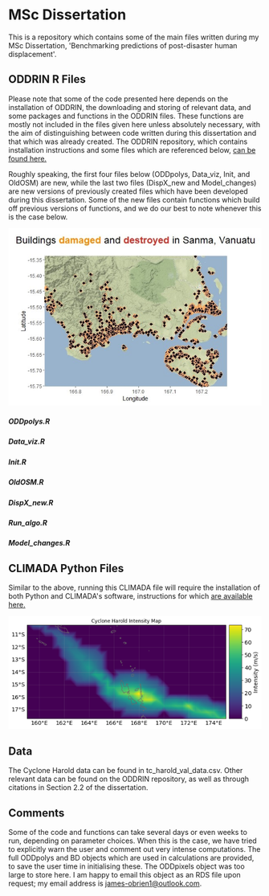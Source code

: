 # MSc Dissertation
This is a repository which contains some of the main files written during my MSc Dissertation, 'Benchmarking predictions of post-disaster human displacement'.

## ODDRIN R Files
Please note that some of the code presented here depends on the installation of ODDRIN, the downloading and storing of relevant data, and some packages and functions in the ODDRIN files. These functions are mostly not included in the files given here unless absolutely necessary, with the aim of distinguishing between code written during this dissertation and that which was already created. The ODDRIN repository, which contains installation instructions and some files which are referenced below, [can be found here.]

Roughly speaking, the first four files below (ODDpolys, Data_viz, Init, and OldOSM) are new, while the last two files (DispX_new and Model_changes) are new versions of previously created files which have been developed during this dissertation. Some of the new files contain functions which build off previous versions of functions, and we do our best to note whenever this is the case below. 

![plot](./Sanma.jpeg)

##### ODDpolys.R

##### Data_viz.R

##### Init.R

##### OldOSM.R

##### DispX_new.R

##### Run_algo.R

##### Model_changes.R

## CLIMADA Python Files

Similar to the above, running this CLIMADA file will require the installation of both Python and CLIMADA's software, instructions for which [are available here.]

![plot](./IntensityMap.png)

## Data

The Cyclone Harold data can be found in tc_harold_val_data.csv. Other relevant data can be found on the ODDRIN repository, as well as through citations in Section 2.2 of the dissertation.

## Comments
Some of the code and functions can take several days or even weeks to run, depending on parameter choices. When this is the case, we have tried to explicitly warn the user and comment out very intense computations. The full ODDpolys and BD objects which are used in calculations are provided, to save the user time in initialising these. The ODDpixels object was too large to store here. I am happy to email this object as an RDS file upon request; my email address is james-obrien1@outlook.com.

[can be found here.]: https://github.com/hamishwp/ODDRIN

[are available here.]: https://climada-python.readthedocs.io/en/v3.2.0/guide/Guide_Installation.html
